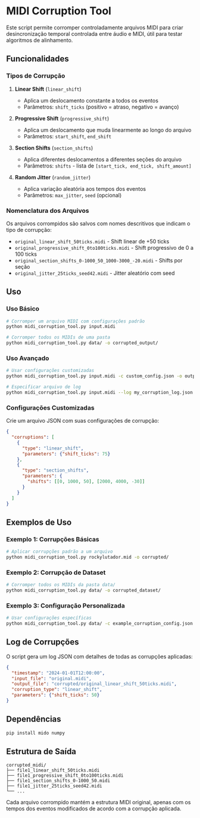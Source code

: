 # MIDI Corruption Tool

Este script permite corromper controladamente arquivos MIDI para criar desincronização temporal controlada entre áudio e MIDI, útil para testar algoritmos de alinhamento.

## Funcionalidades

### Tipos de Corrupção

1. **Linear Shift** (`linear_shift`)
   - Aplica um deslocamento constante a todos os eventos
   - Parâmetros: `shift_ticks` (positivo = atraso, negativo = avanço)

2. **Progressive Shift** (`progressive_shift`)
   - Aplica um deslocamento que muda linearmente ao longo do arquivo
   - Parâmetros: `start_shift`, `end_shift`

3. **Section Shifts** (`section_shifts`)
   - Aplica diferentes deslocamentos a diferentes seções do arquivo
   - Parâmetros: `shifts` - lista de `[start_tick, end_tick, shift_amount]`

4. **Random Jitter** (`random_jitter`)
   - Aplica variação aleatória aos tempos dos eventos
   - Parâmetros: `max_jitter`, `seed` (opcional)

### Nomenclatura dos Arquivos

Os arquivos corrompidos são salvos com nomes descritivos que indicam o tipo de corrupção:

- `original_linear_shift_50ticks.midi` - Shift linear de +50 ticks
- `original_progressive_shift_0to100ticks.midi` - Shift progressivo de 0 a 100 ticks
- `original_section_shifts_0-1000_50_1000-3000_-20.midi` - Shifts por seção
- `original_jitter_25ticks_seed42.midi` - Jitter aleatório com seed

## Uso

### Uso Básico
```bash
# Corromper um arquivo MIDI com configurações padrão
python midi_corruption_tool.py input.midi

# Corromper todos os MIDIs de uma pasta
python midi_corruption_tool.py data/ -o corrupted_output/
```

### Uso Avançado
```bash
# Usar configurações customizadas
python midi_corruption_tool.py input.midi -c custom_config.json -o output_dir/

# Especificar arquivo de log
python midi_corruption_tool.py input.midi --log my_corruption_log.json
```

### Configurações Customizadas

Crie um arquivo JSON com suas configurações de corrupção:

```json
{
  "corruptions": [
    {
      "type": "linear_shift",
      "parameters": {"shift_ticks": 75}
    },
    {
      "type": "section_shifts",
      "parameters": {
        "shifts": [[0, 1000, 50], [2000, 4000, -30]]
      }
    }
  ]
}
```

## Exemplos de Uso

### Exemplo 1: Corrupções Básicas
```bash
# Aplicar corrupções padrão a um arquivo
python midi_corruption_tool.py rockylutador.mid -o corrupted/
```

### Exemplo 2: Corrupção de Dataset
```bash
# Corromper todos os MIDIs da pasta data/
python midi_corruption_tool.py data/ -o corrupted_dataset/
```

### Exemplo 3: Configuração Personalizada
```bash
# Usar configurações específicas
python midi_corruption_tool.py data/ -c example_corruption_config.json -o test_corruptions/
```

## Log de Corrupções

O script gera um log JSON com detalhes de todas as corrupções aplicadas:

```json
{
  "timestamp": "2024-01-01T12:00:00",
  "input_file": "original.midi",
  "output_file": "corrupted/original_linear_shift_50ticks.midi",
  "corruption_type": "linear_shift",
  "parameters": {"shift_ticks": 50}
}
```

## Dependências

```bash
pip install mido numpy
```

## Estrutura de Saída

```
corrupted_midi/
├── file1_linear_shift_50ticks.midi
├── file1_progressive_shift_0to100ticks.midi
├── file1_section_shifts_0-1000_50.midi
├── file1_jitter_25ticks_seed42.midi
└── ...
```

Cada arquivo corrompido mantém a estrutura MIDI original, apenas com os tempos dos eventos modificados de acordo com a corrupção aplicada.
